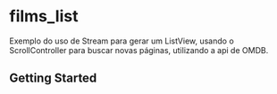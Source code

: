 # films_list

Exemplo do uso de Stream para gerar um ListView, usando o ScrollController para buscar novas páginas, utilizando a api de OMDB.

## Getting Started
